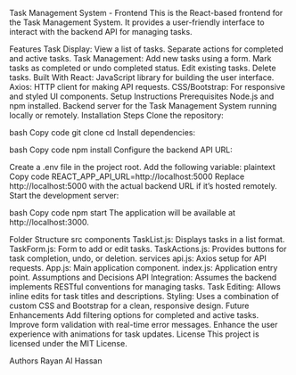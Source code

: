 Task Management System - Frontend
This is the React-based frontend for the Task Management System. It provides a user-friendly interface to interact with the backend API for managing tasks.

Features
Task Display:
View a list of tasks.
Separate actions for completed and active tasks.
Task Management:
Add new tasks using a form.
Mark tasks as completed or undo completed status.
Edit existing tasks.
Delete tasks.
Built With
React: JavaScript library for building the user interface.
Axios: HTTP client for making API requests.
CSS/Bootstrap: For responsive and styled UI components.
Setup Instructions
Prerequisites
Node.js and npm installed.
Backend server for the Task Management System running locally or remotely.
Installation Steps
Clone the repository:

bash
Copy code
git clone <frontend-repo-url>
cd <frontend-repo-folder>
Install dependencies:

bash
Copy code
npm install
Configure the backend API URL:

Create a .env file in the project root.
Add the following variable:
plaintext
Copy code
REACT_APP_API_URL=http://localhost:5000
Replace http://localhost:5000 with the actual backend URL if it’s hosted remotely.
Start the development server:

bash
Copy code
npm start
The application will be available at http://localhost:3000.

Folder Structure
src
components
TaskList.js: Displays tasks in a list format.
TaskForm.js: Form to add or edit tasks.
TaskActions.js: Provides buttons for task completion, undo, or deletion.
services
api.js: Axios setup for API requests.
App.js: Main application component.
index.js: Application entry point.
Assumptions and Decisions
API Integration: Assumes the backend implements RESTful conventions for managing tasks.
Task Editing: Allows inline edits for task titles and descriptions.
Styling: Uses a combination of custom CSS and Bootstrap for a clean, responsive design.
Future Enhancements
Add filtering options for completed and active tasks.
Improve form validation with real-time error messages.
Enhance the user experience with animations for task updates.
License
This project is licensed under the MIT License.

Authors
Rayan Al Hassan

